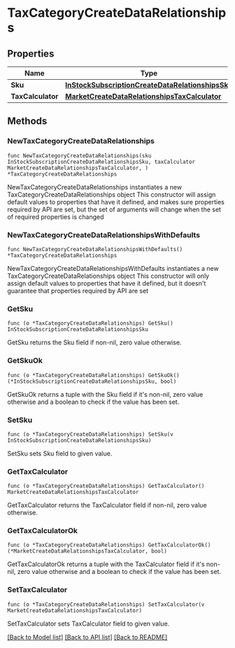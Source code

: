 # TaxCategoryCreateDataRelationships

## Properties

Name | Type | Description | Notes
------------ | ------------- | ------------- | -------------
**Sku** | [**InStockSubscriptionCreateDataRelationshipsSku**](InStockSubscriptionCreateDataRelationshipsSku.md) |  | 
**TaxCalculator** | [**MarketCreateDataRelationshipsTaxCalculator**](MarketCreateDataRelationshipsTaxCalculator.md) |  | 

## Methods

### NewTaxCategoryCreateDataRelationships

`func NewTaxCategoryCreateDataRelationships(sku InStockSubscriptionCreateDataRelationshipsSku, taxCalculator MarketCreateDataRelationshipsTaxCalculator, ) *TaxCategoryCreateDataRelationships`

NewTaxCategoryCreateDataRelationships instantiates a new TaxCategoryCreateDataRelationships object
This constructor will assign default values to properties that have it defined,
and makes sure properties required by API are set, but the set of arguments
will change when the set of required properties is changed

### NewTaxCategoryCreateDataRelationshipsWithDefaults

`func NewTaxCategoryCreateDataRelationshipsWithDefaults() *TaxCategoryCreateDataRelationships`

NewTaxCategoryCreateDataRelationshipsWithDefaults instantiates a new TaxCategoryCreateDataRelationships object
This constructor will only assign default values to properties that have it defined,
but it doesn't guarantee that properties required by API are set

### GetSku

`func (o *TaxCategoryCreateDataRelationships) GetSku() InStockSubscriptionCreateDataRelationshipsSku`

GetSku returns the Sku field if non-nil, zero value otherwise.

### GetSkuOk

`func (o *TaxCategoryCreateDataRelationships) GetSkuOk() (*InStockSubscriptionCreateDataRelationshipsSku, bool)`

GetSkuOk returns a tuple with the Sku field if it's non-nil, zero value otherwise
and a boolean to check if the value has been set.

### SetSku

`func (o *TaxCategoryCreateDataRelationships) SetSku(v InStockSubscriptionCreateDataRelationshipsSku)`

SetSku sets Sku field to given value.


### GetTaxCalculator

`func (o *TaxCategoryCreateDataRelationships) GetTaxCalculator() MarketCreateDataRelationshipsTaxCalculator`

GetTaxCalculator returns the TaxCalculator field if non-nil, zero value otherwise.

### GetTaxCalculatorOk

`func (o *TaxCategoryCreateDataRelationships) GetTaxCalculatorOk() (*MarketCreateDataRelationshipsTaxCalculator, bool)`

GetTaxCalculatorOk returns a tuple with the TaxCalculator field if it's non-nil, zero value otherwise
and a boolean to check if the value has been set.

### SetTaxCalculator

`func (o *TaxCategoryCreateDataRelationships) SetTaxCalculator(v MarketCreateDataRelationshipsTaxCalculator)`

SetTaxCalculator sets TaxCalculator field to given value.



[[Back to Model list]](../README.md#documentation-for-models) [[Back to API list]](../README.md#documentation-for-api-endpoints) [[Back to README]](../README.md)


